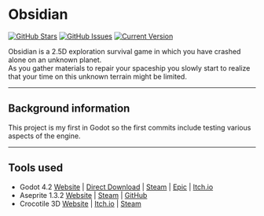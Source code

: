 Obsidian
============
[![GitHub Stars](https://img.shields.io/github/stars/echoEscape/obsidian.svg)](https://github.com/echoEscape/obsidian/stargazers) [![GitHub Issues](https://img.shields.io/github/issues/echoEscape/obsidian.svg)](https://github.com/echoEscape/obsidian/issues) [![Current Version](https://img.shields.io/badge/version-0.0.0-yellow.svg)](https://github.com/IgorAntun/node-chat)

Obsidian is a 2.5D exploration survival game in which you have crashed alone on an unknown planet. <br>
As you gather materials to repair your spaceship you slowly start to realize that your time on this unknown terrain might be limited.

---
## Background information
This project is my first in Godot so the first commits include testing various aspects of the engine.

---
## Tools used
+ Godot 4.2 [Website](https://godotengine.org/) | [Direct Download](https://godotengine.org/download/) | [Steam](https://store.steampowered.com/app/404790/Godot_Engine/) | [Epic](https://store.epicgames.com/en-US/p/godot-engine) | [Itch.io](https://godotengine.itch.io/godot)
+ Aseprite 1.3.2 [Website](https://www.aseprite.org/) | [Steam](https://store.steampowered.com/app/431730/Aseprite/) | [GitHub](https://github.com/aseprite/aseprite)
+ Crocotile 3D [Website](https://crocotile3d.com/) | [Itch.io](https://prominent.itch.io/crocotile3d) | [Steam](https://store.steampowered.com/app/1244040/Crocotile_3D/)
